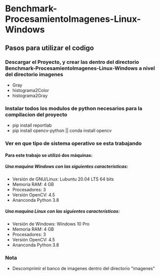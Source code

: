 # Benchmark-ProcesamientoImagenes-Linux-Windows

## Pasos para utilizar el codigo


### Descargar el Proyecto, y crear las dentro del directorio Benchmark-ProcesamientoImagenes-Linux-Windows a nivel del directorio imagenes
- Gray
- histograma2Color
- histograma2Gray

### Instalar todos los modulos de python necesarios para la compilacion del proyecto
- pip install reportlab
- pip install opencv-python || conda install opencv
### Ver en que tipo de sistema operativo se esta trabajando

#### Para este trabajo se utilizó dos máquinas: 
##### Una maquina Windows con las siguientes características: 
- Versión de GNU/Linux: Lubuntu 20.04 LTS 64 bits
- Memoria RAM: 4 GB
- Procesadores: 3
- Versión OpenCV: 4.5
- Ananconda Python 3.8
##### Una maquina Linux con las siguientes características: 
- Versión de Windows: Windows 10 Pro
- Memoria RAM: 4 GB
- Procesadores: 3
- Versión OpenCV: 4.5
- Ananconda Python 3.8
### Nota
- Descomprimir el banco de imagenes dentro del directorio "imagenes" 

